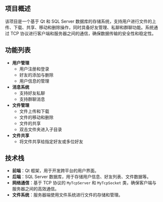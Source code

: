 ## **项目概述**

该项目是一个基于 Qt 和 SQL Server 数据库的存储系统，支持用户进行文件的上传、下载、共享、移动和删除操作，同时具备好友管理、私聊和群聊功能。系统通过 TCP 协议进行客户端和服务器之间的通信，确保数据传输的安全性和稳定性。

## **功能列表**

- **用户管理**
  - 用户注册和登录
  - 好友的添加与删除
  - 用户信息的管理
- **消息系统**
  - 支持好友私聊
  - 支持群聊消息
- **文件管理**
  - 文件上传和下载
  - 文件的移动和删除
  - 文件的共享
  - 双击文件夹进入子目录
- **文件共享**
  - 将文件共享给指定好友或多位好友

## **技术栈**

- **前端**：Qt 框架，用于开发跨平台的用户界面。
- **后端**：SQL Server 数据库，用于存储用户信息、好友列表、文件数据等。
- **网络通信**：基于 TCP 协议的 `MyTcpServer` 和 `MyTcpSocket` 类，确保客户端与服务器之间的高效通信。
- **文件系统**：服务器端使用文件系统进行文件的存储和管理。